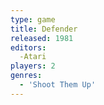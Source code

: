 ```yaml
---
type: game
title: Defender
released: 1981
editors: 
  -Atari
players: 2
genres:
  - 'Shoot Them Up'
---
```

